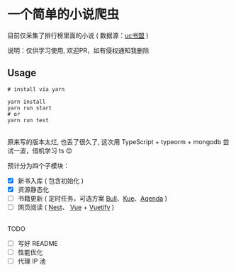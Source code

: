 # 一个简单的小说爬虫

目前仅采集了排行榜里面的小说 ( 数据源：[uc书盟](http://www.uctxt.com) )

说明：仅供学习使用, 欢迎PR，如有侵权通知我删除  


## Usage

```shell
# install via yarn

yarn install
yarn run start
# or
yarn run test
```


<br/>
原来写的版本太烂, 也丢了很久了, 这次用 TypeScript + typeorm + mongodb 尝试一波，借机学习 ts 😊

预计分为四个子模块：

- [x] 新书入库 ( 包含初始化 )
- [x] 资源静态化
- [ ] 书籍更新 ( 定时任务，可选方案 [Bull](https://github.com/OptimalBits/bull)、[Kue](https://github.com/Automattic/kue)、[Agenda](https://github.com/agenda/agenda) )
- [ ] 网页阅读 ( [Nest](https://github.com/nestjs/nest)、 [Vue](https://github.com/vuejs/vue) + [Vuetify](https://github.com/vuetifyjs/vuetify) )

<br/>
TODO

- [ ] 写好 README
- [ ] 性能优化
- [ ] 代理 IP 池
